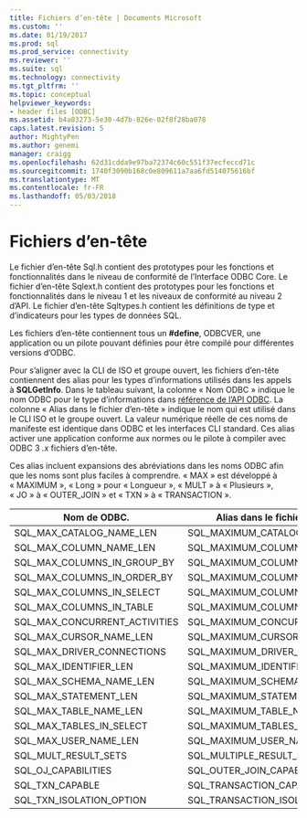 ```yaml
---
title: Fichiers d’en-tête | Documents Microsoft
ms.custom: ''
ms.date: 01/19/2017
ms.prod: sql
ms.prod_service: connectivity
ms.reviewer: ''
ms.suite: sql
ms.technology: connectivity
ms.tgt_pltfrm: ''
ms.topic: conceptual
helpviewer_keywords:
- header files [ODBC]
ms.assetid: b4a03273-5e30-4d7b-826e-02f8f28ba078
caps.latest.revision: 5
author: MightyPen
ms.author: genemi
manager: craigg
ms.openlocfilehash: 62d31cdda9e97ba72374c60c551f37ecfeccd71c
ms.sourcegitcommit: 1740f3090b168c0e809611a7aa6fd514075616bf
ms.translationtype: MT
ms.contentlocale: fr-FR
ms.lasthandoff: 05/03/2018
---
```

# <a name="header-files"></a>Fichiers d’en-tête
Le fichier d’en-tête Sql.h contient des prototypes pour les fonctions et fonctionnalités dans le niveau de conformité de l’Interface ODBC Core. Le fichier d’en-tête Sqlext.h contient des prototypes pour les fonctions et fonctionnalités dans le niveau 1 et les niveaux de conformité au niveau 2 d’API. Le fichier d’en-tête Sqltypes.h contient les définitions de type et d’indicateurs pour les types de données SQL.  
  
 Les fichiers d’en-tête contiennent tous un **#define**, ODBCVER, une application ou un pilote pouvant définies pour être compilé pour différentes versions d’ODBC.  
  
 Pour s’aligner avec la CLI de ISO et groupe ouvert, les fichiers d’en-tête contiennent des alias pour les types d’informations utilisés dans les appels à **SQLGetInfo**. Dans le tableau suivant, la colonne « Nom ODBC » indique le nom ODBC pour le type d’informations dans [référence de l’API ODBC](../../../odbc/reference/syntax/odbc-api-reference.md). La colonne « Alias dans le fichier d’en-tête » indique le nom qui est utilisé dans le CLI ISO et le groupe ouvert. La valeur numérique réelle de ces noms de manifeste est identique dans ODBC et les interfaces CLI standard. Ces alias activer une application conforme aux normes ou le pilote à compiler avec ODBC 3 *.x* fichiers d’en-tête.  
  
 Ces alias incluent expansions des abréviations dans les noms ODBC afin que les noms sont plus faciles à comprendre. « MAX » est développé à « MAXIMUM », « Long » pour « Longueur », « MULT » à « Plusieurs », « JO » à « OUTER_JOIN » et « TXN » à « TRANSACTION ».  
  
|Nom de ODBC.|Alias dans le fichier d’en-tête|  
|---------------|--------------------------|  
|SQL_MAX_CATALOG_NAME_LEN|SQL_MAXIMUM_CATALOG_NAME_LENGTH|  
|SQL_MAX_COLUMN_NAME_LEN|SQL_MAXIMUM_COLUMN_NAME_LENGTH|  
|SQL_MAX_COLUMNS_IN_GROUP_BY|SQL_MAXIMUM_COLUMNS_IN_GROUP_BY|  
|SQL_MAX_COLUMNS_IN_ORDER_BY|SQL_MAXIMUM_COLUMNS_IN_ORDER_BY|  
|SQL_MAX_COLUMNS_IN_SELECT|SQL_MAXIMUM_COLUMNS_IN_SELECT|  
|SQL_MAX_COLUMNS_IN_TABLE|SQL_MAXIMUM_COLUMNS_IN_TABLE|  
|SQL_MAX_CONCURRENT_ACTIVITIES|SQL_MAXIMUM_CONCURRENT_ACTIVITIES|  
|SQL_MAX_CURSOR_NAME_LEN|SQL_MAXIMUM_CURSOR_NAME_LENGTH|  
|SQL_MAX_DRIVER_CONNECTIONS|SQL_MAXIMUM_DRIVER_CONNECTIONS|  
|SQL_MAX_IDENTIFIER_LEN|SQL_MAXIMUM_IDENTIFIER_LENGTH|  
|SQL_MAX_SCHEMA_NAME_LEN|SQL_MAXIMUM_SCHEMA_NAME_LENGTH|  
|SQL_MAX_STATEMENT_LEN|SQL_MAXIMUM_STATEMENT_LENGTH|  
|SQL_MAX_TABLE_NAME_LEN|SQL_MAXIMUM_TABLE_NAME_LENGTH|  
|SQL_MAX_TABLES_IN_SELECT|SQL_MAXIMUM_TABLES_IN_SELECT|  
|SQL_MAX_USER_NAME_LEN|SQL_MAXIMUM_USER_NAME_LENGTH|  
|SQL_MULT_RESULT_SETS|SQL_MULTIPLE_RESULT_SETS|  
|SQL_OJ_CAPABILITIES|SQL_OUTER_JOIN_CAPABILITIES|  
|SQL_TXN_CAPABLE|SQL_TRANSACTION_CAPABLE|  
|SQL_TXN_ISOLATION_OPTION|SQL_TRANSACTION_ISOLATION_OPTION|
